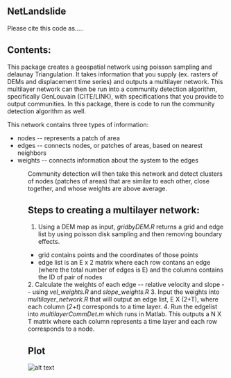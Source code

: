 ## NetLandslide

Please cite this code as.....

## Contents: 
This package creates a geospatial network using poisson sampling and delaunay Triangulation. It takes information that you supply (ex. rasters of DEMs and displacement time series) and outputs a multilayer network. This multilayer network can then be run into a community detection algorithm, specifically GenLouvain (CITE/LINK), with specifications that you provide to output communities. In this package, there is code to run the community detection algorithm as well.

This network contains three types of information:
<ul>
<li> nodes -- represents a patch of area
<li> edges -- connects nodes, or patches of areas, based on nearest neighbors
<li> weights -- connects information about the system to the edges 
<ul>

Community detection will then take this network and detect clusters of nodes (patches of areas) that are similar to each other, close together, and whose weights are above average.

## Steps to creating a multilayer network:
1. Using a DEM map as input, <i>gridbyDEM.R</i> returns a grid and edge list by using poisson disk sampling and then removing boundary effects.
<ul>
<li> grid contains points and the coordinates of those points
<li> edge list is an E x 2 matrix where each row contans an edge (where the total number of edges is E) and the columns contains the ID of pair of nodes
</ul>
2. Calculate the weights of each edge -- relative velocity and slope -- using <i>vel_weights.R</i> and <i>slope_weights.R</i>
3. Input the weights into <i>multilayer_network.R</i> that will output an edge list, E X (2+T), where each column (<i>2+t</i>) corresponds to a time layer.
4. Run the edgelist into <i>multilayerCommDet.m</i> which runs in Matlab. This outputs a N X T matrix where each column represents a time layer and each row corresponds to a node.


## Plot
![alt text](https://github.com/vddesai-97/netLandslide/blob/main/src/ExploratoryPlot.png "Exploratory Plot")




